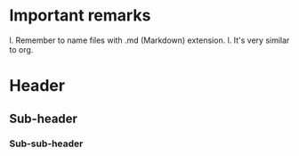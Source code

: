# Important remarks
l. Remember to name files with .md (Markdown) extension.
l. It's very similar to org.

# Header
## Sub-header
### Sub-sub-header
